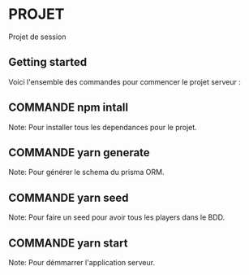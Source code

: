 # PROJET

Projet de session

## Getting started

Voici l'ensemble des commandes pour commencer le projet serveur :

## **COMMANDE npm intall** 
Note: Pour installer tous les dependances pour le projet.

## **COMMANDE yarn generate**
Note: Pour générer le schema du prisma ORM.

## **COMMANDE yarn seed**
Note: Pour faire un seed pour avoir tous les players dans le BDD.

## **COMMANDE yarn start** 
Note: Pour démmarrer l'application serveur.
